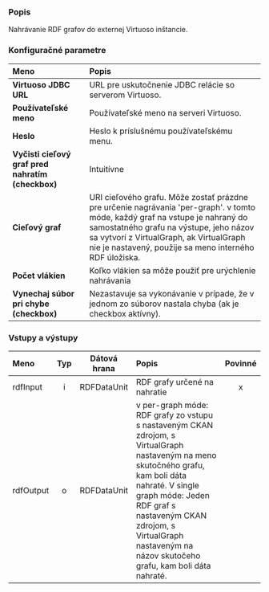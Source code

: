 ### Popis

Nahrávanie RDF grafov do externej Virtuoso inštancie.

### Konfiguračné parametre

| Meno | Popis |
|:----|:----|
|**Virtuoso JDBC URL**|URL pre uskutočnenie JDBC relácie so serverom Virtuoso.|
|**Používateľské meno**|Používateľské meno na serveri Virtuoso.|
|**Heslo**|Heslo k príslušnému používateľskému menu.|
|**Vyčisti cieľový graf pred nahratím (checkbox)**|Intuitívne|
|**Cieľový graf**|URI cieľového grafu. Môže zostať prázdne pre určenie nagrávania 'per-graph'. v tomto móde, každý graf na vstupe je nahraný do samostatného grafu na výstupe, jeho názov sa vytvorí z VirtualGraph, ak VirtualGraph nie je nastavený, použije sa meno interného RDF úložiska.|
|**Počet vlákien**|Koľko vlákien sa môže použiť pre urýchlenie nahrávania|
|**Vynechaj súbor pri chybe (checkbox)**|Nezastavuje sa vykonávanie v prípade, že v jednom zo súborov nastala chyba (ak je checkbox aktívny).|

### Vstupy a výstupy ###

|Meno |Typ | Dátová hrana | Popis | Povinné |
|:--------|:------:|:------:|:-------------|:---------------------:|
|rdfInput|i|RDFDataUnit|RDF grafy určené na nahratie|x|
|rdfOutput|o|RDFDataUnit|v per-graph móde: RDF grafy zo vstupu s nastaveným CKAN zdrojom, s VirtualGraph nastaveným na meno skutočného grafu, kam boli dáta nahraté. V single graph móde: Jeden RDF graf s nastaveným CKAN zdrojom, s VirtualGraph nastaveným na názov skutočeho grafu, kam boli dáta nahraté.||